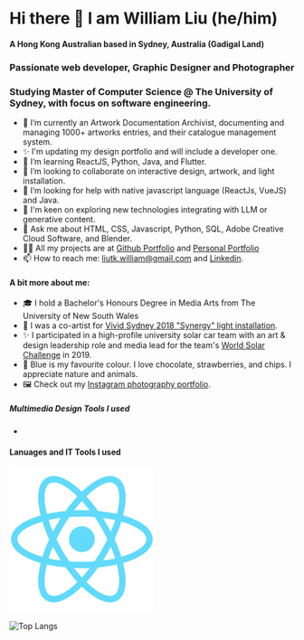# Hi there 👋 I am William Liu (he/him)
#### A Hong Kong Australian based in Sydney, Australia (Gadigal Land)
### Passionate web developer, Graphic Designer and Photographer

### Studying Master of Computer Science @ The University of Sydney, with focus on software engineering.

<!--**liutkwilliam/liutkwilliam** is a ✨ _special_ ✨ repository because its `README.md` (this file) appears on your GitHub profile.-->

- 🔭 I’m currently an Artwork Documentation Archivist, documenting and managing 1000+ artworks entries, and their catalogue management system.
- ✨ I'm updating my design portfolio and will include a developer one.
- 🌱 I’m learning ReactJS, Python, Java, and Flutter.
- 👯 I’m looking to collaborate on interactive design, artwork, and light installation.
- 🤔 I’m looking for help with native javascript language (ReactJs, VueJS) and Java.
- 🤖 I'm keen on exploring new technologies integrating with LLM or generative content.
- 💬 Ask me about HTML, CSS, Javascript, Python, SQL, Adobe Creative Cloud Software, and Blender.
- 👨‍💻 All my projects are at [Github Portfolio](https://github.com/liutkwilliam/) and [Personal Portfolio](https://www.liutkwilliam.com/)
- 📫 How to reach me: [liutk.william@gmail.com](liutk.william@gmail.com) and [Linkedin](https://www.linkedin.com/in/liutkwilliam/).

#### A bit more about me:

- 🎓 I hold a Bachelor's Honours Degree in Media Arts from The University of New South Wales
- 🎨 I was a co-artist for [Vivid Sydney 2018 "Synergy" light installation](https://www.vividsydney.com/event/light/synergy).
- ✨ I participated in a high-profile university solar car team with an art & design leadership role and media lead for the team's [World Solar Challenge](https://worldsolarchallenge.org/) in 2019.
- 🔷 Blue is my favourite colour. I love chocolate, strawberries, and chips. I appreciate nature and animals.
- 🖼️ Check out my [Instagram photography portfolio](https://www.instagram.com/liutk.william/).

##### Multimedia Design Tools I used

- 

#### Lanuages and IT Tools I used

<div>
  <img src="https://github.com/devicons/devicon/blob/master/icons/react/react-original.svg">
</div>


![Top Langs](https://github-readme-stats.vercel.app/api/top-langs/?username=liutkwilliam&layout=compact)
